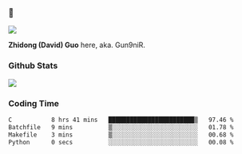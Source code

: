 ### 👋

![](https://komarev.com/ghpvc/?username=Gun9niR&label=Total+Views)

**Zhidong (David) Guo** here, aka. Gun9niR.

### Github Stats

<img src="https://github-readme-stats.vercel.app/api?username=Gun9niR&count_private=true&show_icons=true&theme=vue-dark&hide_title=true">

### Coding Time

<!--START_SECTION:waka-->

```txt
C           8 hrs 41 mins   ████████████████████████▒   97.46 %
Batchfile   9 mins          ▒░░░░░░░░░░░░░░░░░░░░░░░░   01.78 %
Makefile    3 mins          ▒░░░░░░░░░░░░░░░░░░░░░░░░   00.68 %
Python      0 secs          ░░░░░░░░░░░░░░░░░░░░░░░░░   00.08 %
```

<!--END_SECTION:waka-->
